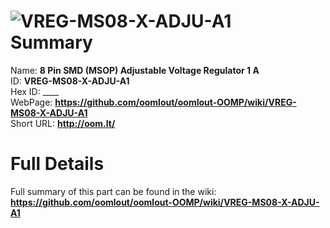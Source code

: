 
![VREG-MS08-X-ADJU-A1](https://github.com/oomlout/oomlout-OOMP/blob/master/parts/VREG-MS08-X-ADJU-A1/VREG-MS08-X-ADJU-A1_420.jpg)   
Summary
=================
  
Name: __8 Pin SMD (MSOP) Adjustable Voltage Regulator 1 A__    
ID: __VREG-MS08-X-ADJU-A1__   
Hex ID: ____   
WebPage: __https://github.com/oomlout/oomlout-OOMP/wiki/VREG-MS08-X-ADJU-A1__   
Short URL: __http://oom.lt/__   

Full Details
==========================
Full summary of this part can be found in the wiki:   
__https://github.com/oomlout/oomlout-OOMP/wiki/VREG-MS08-X-ADJU-A1__    

